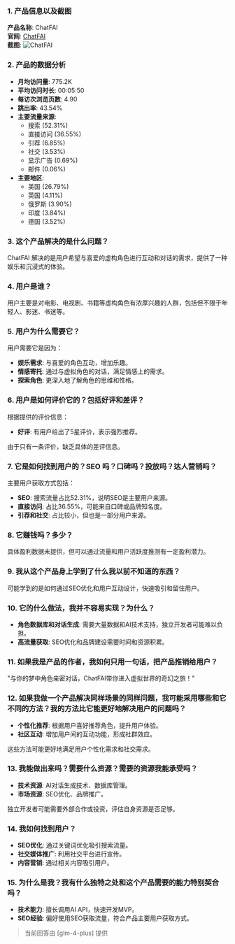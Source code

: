 ### 1. 产品信息以及截图

**产品名称**: ChatFAI  
**官网**: [ChatFAI](https://chatfai.com)  
**截图**: ![ChatFAI](https://cdn-images.toolify.ai/168337963117615672.jpg)

### 2. 产品的数据分析

- **月均访问量**: 775.2K
- **平均访问时长**: 00:05:50
- **每访次浏览页数**: 4.90
- **跳出率**: 43.54%
- **主要流量来源**: 
  - 搜索 (52.31%)
  - 直接访问 (36.55%)
  - 引荐 (6.85%)
  - 社交 (3.53%)
  - 显示广告 (0.69%)
  - 邮件 (0.06%)
- **主要地区**: 
  - 美国 (26.79%)
  - 英国 (4.11%)
  - 俄罗斯 (3.90%)
  - 印度 (3.84%)
  - 德国 (3.52%)

### 3. 这个产品解决的是什么问题？

ChatFAI 解决的是用户希望与喜爱的虚构角色进行互动和对话的需求，提供了一种娱乐和沉浸式的体验。

### 4. 用户是谁？

用户主要是对电影、电视剧、书籍等虚构角色有浓厚兴趣的人群，包括但不限于年轻人、影迷、书迷等。

### 5. 用户为什么需要它？

用户需要它是因为：
- **娱乐需求**: 与喜爱的角色互动，增加乐趣。
- **情感寄托**: 通过与虚拟角色的对话，满足情感上的需求。
- **探索角色**: 更深入地了解角色的思维和性格。

### 6. 用户是如何评价它的？包括好评和差评？

根据提供的评价信息：
- **好评**: 有用户给出了5星评价，表示强烈推荐。

由于只有一条评价，缺乏具体的差评信息。

### 7. 它是如何找到用户的？SEO 吗？口碑吗？投放吗？达人营销吗？

主要用户获取方式包括：
- **SEO**: 搜索流量占比52.31%，说明SEO是主要用户来源。
- **直接访问**: 占比36.55%，可能来自口碑或品牌知名度。
- **引荐和社交**: 占比较小，但也是一部分用户来源。

### 8. 它赚钱吗？多少？

具体盈利数据未提供，但可以通过流量和用户活跃度推测有一定盈利潜力。

### 9. 我从这个产品身上学到了什么我以前不知道的东西？

可能学到的是如何通过SEO优化和用户互动设计，快速吸引和留住用户。

### 10. 它的什么做法，我并不容易实现？为什么？

- **角色数据库和对话生成**: 需要大量数据和AI技术支持，独立开发者可能难以负担。
- **高流量获取**: SEO优化和品牌建设需要时间和资源积累。

### 11. 如果我是产品的作者，我如何只用一句话，把产品推销给用户？

"与你的梦中角色亲密对话，ChatFAI带你进入虚拟世界的奇幻之旅！"

### 12. 如果我做一个产品解决同样场景的同样问题，我可能采用哪些和它不同的方法？我的方法比它能更好地解决用户的问题吗？

- **个性化推荐**: 根据用户喜好推荐角色，提升用户体验。
- **社区互动**: 增加用户间的互动功能，形成社群效应。

这些方法可能更好地满足用户个性化需求和社交需求。

### 13. 我能做出来吗？需要什么资源？需要的资源我能承受吗？

- **技术资源**: AI对话生成技术、数据库管理。
- **市场资源**: SEO优化、品牌推广。

独立开发者可能需要外部合作或投资，评估自身资源是否足够。

### 14. 我如何找到用户？

- **SEO优化**: 通过关键词优化吸引搜索流量。
- **社交媒体推广**: 利用社交平台进行宣传。
- **内容营销**: 通过相关内容吸引用户。

### 15. 为什么是我？我有什么独特之处和这个产品需要的能力特别契合吗？

- **技术能力**: 擅长调用AI API，快速开发MVP。
- **SEO经验**: 偏好使用SEO获取流量，符合产品主要用户获取方式。

> 当前回答由 [glm-4-plus] 提供